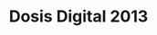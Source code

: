 ---
layout: post
title: Dosis Digital 2013
categories: links
external-url: http://www.dosisdigital.com
tags:
- html5
- css3
- events
- mx
---